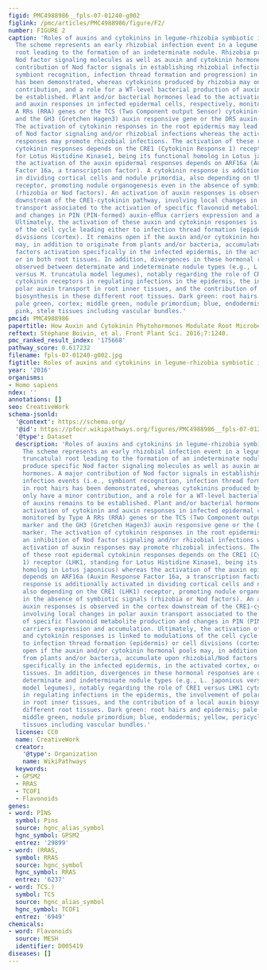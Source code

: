```yaml
---
figid: PMC4988986__fpls-07-01240-g002
figlink: /pmc/articles/PMC4988986/figure/F2/
number: FIGURE 2
caption: 'Roles of auxins and cytokinins in legume-rhizobia symbiotic interactions.
  The scheme represents an early rhizobial infection event in a legume (Medicago truncatula)
  root leading to the formation of an indeterminate nodule. Rhizobia produce specific
  Nod factor signaling molecules as well as auxin and cytokinin hormones. A major
  contribution of Nod factor signals in establishing rhizobial infection events (i.e.,
  symbiont recognition, infection thread formation and progression) in root hairs
  has been demonstrated, whereas cytokinins produced by rhizobia may only have a minor
  contribution, and a role for a WT-level bacterial production of auxins remains to
  be established. Plant and/or bacterial hormones lead to the activation of cytokinin
  and auxin responses in infected epidermal cells, respectively, monitored by Type
  A RRs (RRA) genes or the TCS (Two Component output Sensor) cytokinin-response marker
  and the GH3 (Gretchen Hagen3) auxin responsive gene or the DR5 auxin-response marker.
  The activation of cytokinin responses in the root epidermis may lead to an inhibition
  of Nod factor signaling and/or rhizobial infections whereas the activation of auxin
  responses may promote rhizobial infections. The activation of these root epidermal
  cytokinin responses depends on the CRE1 (Cytokinin Response 1) receptor (LHK1, standing
  for Lotus Histidine Kinase1, being its functional homolog in Lotus japonicus) whereas
  the activation of the auxin epidermal responses depends on ARF16a (Auxin Response
  Factor 16a, a transcription factor). A cytokinin response is additionally activated
  in dividing cortical cells and nodule primordia, also depending on the CRE1 (LHK1)
  receptor, promoting nodule organogenesis even in the absence of symbiotic signals
  (rhizobia or Nod factors). An activation of auxin responses is observed in the cortex
  downstream of the CRE1-cytokinin pathway, involving local changes in polar auxin
  transport associated to the activation of specific flavonoid metabolite production
  and changes in PIN (PIN-formed) auxin-eﬄux carriers expression and accumulation.
  Ultimately, the activation of these auxin and cytokinin responses is linked to modulations
  of the cell cycle leading either to infection thread formation (epidermis) or cell
  divisions (cortex). It remains open if the auxin and/or cytokinin hormonal pools
  may, in addition to originate from plants and/or bacteria, accumulate upon rhizobial/Nod
  factors activation specifically in the infected epidermis, in the activated cortex,
  or in both root tissues. In addition, divergences in these hormonal responses are
  observed between determinate and indeterminate nodule types (e.g., L. japonicus
  versus M. truncatula model legumes), notably regarding the role of CRE1 versus LHK1
  cytokinin receptors in regulating infections in the epidermis, the involvement of
  polar auxin transport in root inner tissues, and the contribution of a local auxin
  biosynthesis in these different root tissues. Dark green: root hairs and epidermis;
  pale green, cortex; middle green, nodule primordium; blue, endodermis; yellow, pericycle;
  pink, stele tissues including vascular bundles.'
pmcid: PMC4988986
papertitle: How Auxin and Cytokinin Phytohormones Modulate Root Microbe Interactions.
reftext: Stéphane Boivin, et al. Front Plant Sci. 2016;7:1240.
pmc_ranked_result_index: '175668'
pathway_score: 0.617232
filename: fpls-07-01240-g002.jpg
figtitle: Roles of auxins and cytokinins in legume-rhizobia symbiotic interactions
year: '2016'
organisms:
- Homo sapiens
ndex: ''
annotations: []
seo: CreativeWork
schema-jsonld:
  '@context': https://schema.org/
  '@id': https://pfocr.wikipathways.org/figures/PMC4988986__fpls-07-01240-g002.html
  '@type': Dataset
  description: 'Roles of auxins and cytokinins in legume-rhizobia symbiotic interactions.
    The scheme represents an early rhizobial infection event in a legume (Medicago
    truncatula) root leading to the formation of an indeterminate nodule. Rhizobia
    produce specific Nod factor signaling molecules as well as auxin and cytokinin
    hormones. A major contribution of Nod factor signals in establishing rhizobial
    infection events (i.e., symbiont recognition, infection thread formation and progression)
    in root hairs has been demonstrated, whereas cytokinins produced by rhizobia may
    only have a minor contribution, and a role for a WT-level bacterial production
    of auxins remains to be established. Plant and/or bacterial hormones lead to the
    activation of cytokinin and auxin responses in infected epidermal cells, respectively,
    monitored by Type A RRs (RRA) genes or the TCS (Two Component output Sensor) cytokinin-response
    marker and the GH3 (Gretchen Hagen3) auxin responsive gene or the DR5 auxin-response
    marker. The activation of cytokinin responses in the root epidermis may lead to
    an inhibition of Nod factor signaling and/or rhizobial infections whereas the
    activation of auxin responses may promote rhizobial infections. The activation
    of these root epidermal cytokinin responses depends on the CRE1 (Cytokinin Response
    1) receptor (LHK1, standing for Lotus Histidine Kinase1, being its functional
    homolog in Lotus japonicus) whereas the activation of the auxin epidermal responses
    depends on ARF16a (Auxin Response Factor 16a, a transcription factor). A cytokinin
    response is additionally activated in dividing cortical cells and nodule primordia,
    also depending on the CRE1 (LHK1) receptor, promoting nodule organogenesis even
    in the absence of symbiotic signals (rhizobia or Nod factors). An activation of
    auxin responses is observed in the cortex downstream of the CRE1-cytokinin pathway,
    involving local changes in polar auxin transport associated to the activation
    of specific flavonoid metabolite production and changes in PIN (PIN-formed) auxin-eﬄux
    carriers expression and accumulation. Ultimately, the activation of these auxin
    and cytokinin responses is linked to modulations of the cell cycle leading either
    to infection thread formation (epidermis) or cell divisions (cortex). It remains
    open if the auxin and/or cytokinin hormonal pools may, in addition to originate
    from plants and/or bacteria, accumulate upon rhizobial/Nod factors activation
    specifically in the infected epidermis, in the activated cortex, or in both root
    tissues. In addition, divergences in these hormonal responses are observed between
    determinate and indeterminate nodule types (e.g., L. japonicus versus M. truncatula
    model legumes), notably regarding the role of CRE1 versus LHK1 cytokinin receptors
    in regulating infections in the epidermis, the involvement of polar auxin transport
    in root inner tissues, and the contribution of a local auxin biosynthesis in these
    different root tissues. Dark green: root hairs and epidermis; pale green, cortex;
    middle green, nodule primordium; blue, endodermis; yellow, pericycle; pink, stele
    tissues including vascular bundles.'
  license: CC0
  name: CreativeWork
  creator:
    '@type': Organization
    name: WikiPathways
  keywords:
  - GPSM2
  - RRAS
  - TCOF1
  - Flavonoids
genes:
- word: PINS
  symbol: Pins
  source: hgnc_alias_symbol
  hgnc_symbol: GPSM2
  entrez: '29899'
- word: (RRAS,
  symbol: RRAS
  source: hgnc_symbol
  hgnc_symbol: RRAS
  entrez: '6237'
- word: TCS.)
  symbol: TCS
  source: hgnc_alias_symbol
  hgnc_symbol: TCOF1
  entrez: '6949'
chemicals:
- word: Flavonoids
  source: MESH
  identifier: D005419
diseases: []
---
```


